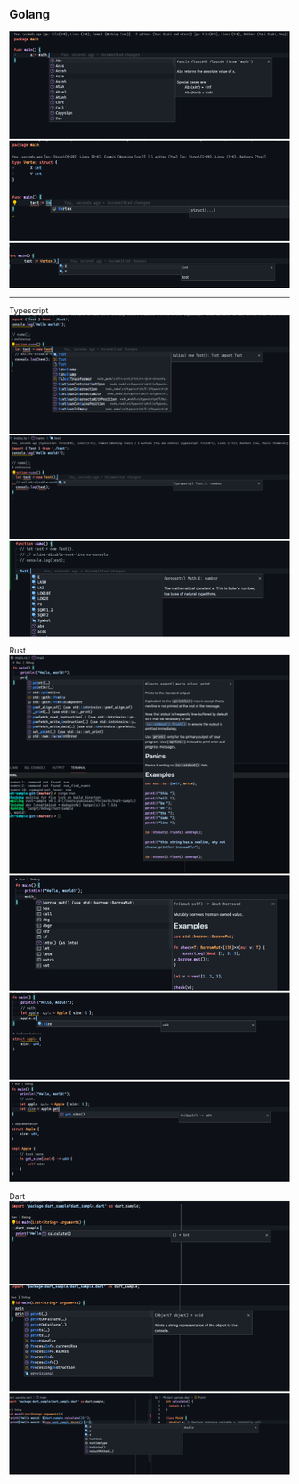 ## Golang

![](Image/2021-07-25-09-48-29.png)
![](Image/2021-07-25-09-49-39.png)
![](Image/2021-07-25-09-50-56.png)

---
Typescript
![](Image/2021-07-25-09-53-54.png)
![](Image/2021-07-25-09-55-10.png)
![](Image/2021-07-25-09-56-02.png)

Rust
![](Image/2021-07-25-10-01-25.png)
![](Image/2021-07-25-10-02-03.png)
![](Image/2021-07-25-10-03-42.png)
![](Image/2021-07-25-10-06-22.png)

Dart
![](Image/2021-07-25-10-53-03.png)
![](Image/2021-07-25-10-53-18.png)
![](Image/2021-07-25-10-55-02.png)